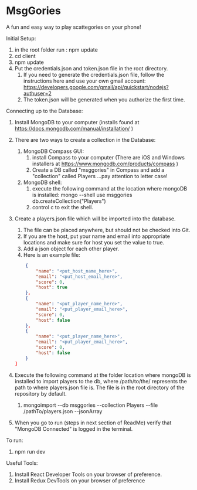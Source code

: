 # MsgGories
A fun and easy way to play scattegories on your phone!

Initial Setup:
1. in the root folder run : npm update
1. cd client 
1. npm update
1. Put the credentials.json and token.json file in the root directory. 
    1. If you need to generate the credentials.json file, follow the instructions here and use your own gmail account: https://developers.google.com/gmail/api/quickstart/nodejs?authuser=2
    1. The token.json will be generated when you authorize the first time.

Connecting up to the Database:
1. Install MongoDB to your computer (installs found at  https://docs.mongodb.com/manual/installation/ )
1. There are two ways to create a collection in the Database: 
    1. MongoDB Compass GUI: 
        1. install Compass to your computer (There are iOS and Windows installers at https://www.mongodb.com/products/compass )
        1. Create a DB called "msggories" in Compass and add a "collection" called Players ...pay attention to letter case!
    1. MongoDB shell:
        1. execute the following command at the location where mongoDB is installed: 
        mongo --shell use msggories db.createCollection("Players")
        1. control c to exit the shell. 
1. Create a players.json file which will be imported into the database.
    1. The file can be placed anywhere, but should not be checked into Git.
    1. If you are the host, put your name and email into appropriate locations and make sure for host you set the value to true.
    1. Add a json object for each other player. 
    1. Here is an example file:
    ```json [
        {
            "name": "<put_host_name_here>",
            "email": "<put_host_email_here>",
            "score": 0,
            "host": true
        },
        {
            "name": "<put_player_name_here>",
            "email": "<put_player_email_here>",
            "score": 0,
            "host": false
        },
        {
            "name": "<put_player_name_here>",
            "email": "<put_player_email_here>",
            "score": 0,
            "host": false
        }
    ]
    ```

1. Execute the following command at the folder location where mongoDB is installed to import players to the db, where /path/to/the/ represents the path to where players.json file is. The file is in the root directory of the repository by default.

    1. mongoimport --db msggories --collection Players --file /pathTo/players.json --jsonArray
1. When you go to run (steps in next section of ReadMe) verify that "MongoDB Connected" is logged in the terminal. 

To run:
1. npm run dev  

Useful Tools:
1. Install React Developer Tools on your browser of preference.
1. Install Redux DevTools on your browser of preference

